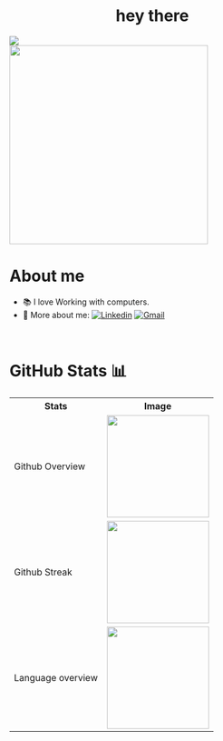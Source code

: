<!-- <img align="center" src="https://user-images.githubusercontent.com/98043363/216760038-1d353d01-d62f-4a5a-95a4-7015d070047b.gif" alt="image"/> --> 
<h1 align="center">hey there</h1>

![](https://komarev.com/ghpvc/?username=mo-shahab&color=ff69b4&label=this_page_was_visited_these_many_times.)
<br>
<img width="350px" src="https://count.getloli.com/get/@mo-shahab"><br>
<h1>About me</h1>

- 📚 I love Working with computers.
- 🤙 More about me: 
[![Linkedin](https://img.shields.io/badge/-Mohammed_Shahabuddin-blue?style=flat&logo=Linkedin&logoColor=white)](https://www.linkedin.com/in/mohammed-s-80700010b/)
[![Gmail](https://img.shields.io/badge/-Contact_me_via_Gmail-c14438?style=flat&logo=Gmail&logoColor=white&color=BB001B)](mailto:mohdshahabuddinsoharwardii@gmail.com)
<!-- [![Instagram](https://img.shields.io/badge/-__momosunny-white?style=flat&logo=Instagram&logoColor=white&color=833AB4)](https://www.instagram.com/_momosunny/) --> 

<br>
  
<h1>GitHub Stats 📊</h1>

<table>
  <tr>
    <th>Stats</th>
    <th>Image</th>
  </tr>
  <tr>
    <td>Github Overview</td>
    <td><img height="180em" align="center" src="https://github-readme-stats.vercel.app/api?username=mo-shahab&show_icons=true&theme=dracula"/></td>
  </tr>
  <tr>
    <td>Github Streak</td>
    <td><img height="180em" src="https://streak-stats.demolab.com?user=mo-shahab&theme=dracula"/></td>
  </tr>
  <tr>
    <td>Language overview</td>
    <td><img height="180em" src="https://github-readme-stats.vercel.app/api/top-langs/?username=mo-shahab&layout=compact&langs_count=8&theme=dracula&hide=php,html"/></td>
  </tr>
</table> 

  
<br>
<!--  
<h1>Let's listen together 🎵</h1>
-- 
![Alt text](https://spotify-recently-played-readme.vercel.app/api?user=ixh0vhwidiwcn95t394nc9gwn&count=3&width=1000)
<br/>
